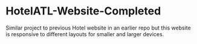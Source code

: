 # HotelATL-Website-Completed
Similar project to previous Hotel website in an earlier repo but this website is responsive to different layouts for smaller and larger devices.
